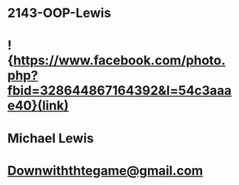 # 2143-OOP-Lewis
# !{https://www.facebook.com/photo.php?fbid=328644867164392&l=54c3aaae40}(link)
# Michael Lewis
# Downwiththtegame@gmail.com
